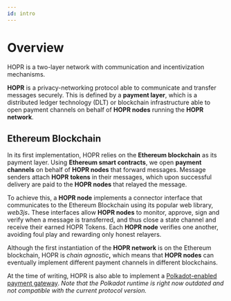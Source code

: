 ```yaml
---
id: intro
---
```


# Overview

HOPR is a two-layer network with communication and incentivization mechanisms.

**HOPR** is a privacy-networking protocol able to communicate and transfer messages securely. This is defined by a **payment layer**, which is a distributed ledger technology \(DLT\) or blockchain infrastructure able to open payment channels on behalf of **HOPR nodes** running the **HOPR network**.

## Ethereum Blockchain

In its first implementation, HOPR relies on the **Ethereum blockchain** as its payment layer. Using **Ethereum smart contracts**, we open **payment channels** on behalf of **HOPR nodes** that forward messages. Message senders attach **HOPR** **tokens** in their messages, which upon successful delivery are paid to the **HOPR nodes** that relayed the message.

To achieve this, a **HOPR node** implements a connector interface that communicates to the Ethereum Blockchain using its popular web library, _web3js_**.** These interfaces allow **HOPR nodes** to monitor, approve, sign and verify when a message is transferred, and thus close a state channel and receive their earned HOPR Tokens. Each **HOPR node** verifies one another, avoiding foul play and rewarding only honest relayers.

Although the first instantiation of the **HOPR network** is on the Ethereum blockchain, HOPR is _chain agnostic_**,** which means that **HOPR nodes** can eventually implement different payment channels in different blockchains.

At the time of writing, HOPR is also able to implement a [Polkadot-enabled payment gateway](https://github.com/hoprnet/hopr-polkadot). _Note that the Polkadot runtime is right now outdated and not compatible with the current protocol version._
